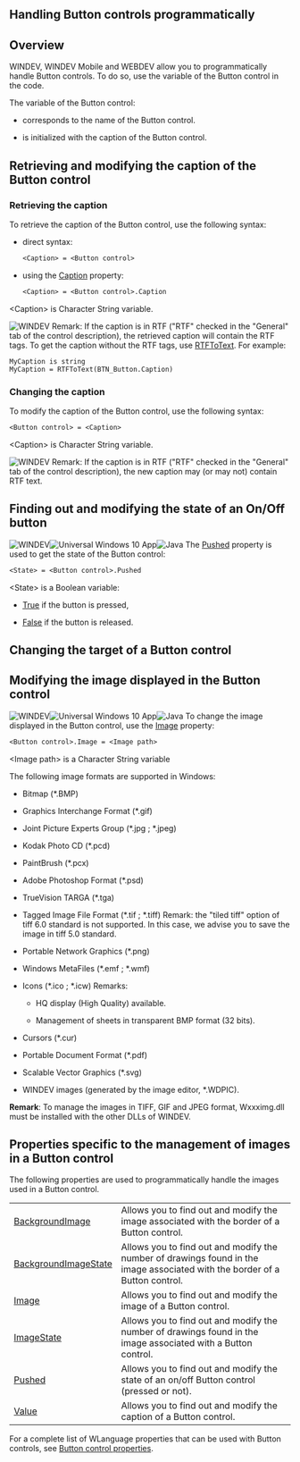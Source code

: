 
## Handling Button controls programmatically
			



<a name="NOTE1"></a>
<a name="NOTE1_1"></a>


## Overview
<a name="overview_ELTTEXTE000270"></a>
WINDEV, WINDEV Mobile and WEBDEV allow you to programmatically handle Button controls. To do so, use the variable of the Button control in the code.

The variable of the Button control:

- corresponds to the name of the Button control.

- is initialized with the caption of the Button control.




<a name="NOTE2"></a>
<a name="NOTE2_1"></a>


## Retrieving and modifying the caption of the Button control
<a name="retrieving_and_modifying_the_caption_the_button_control_ELTTEXTE000294"></a>


### Retrieving the caption
<a name="retrieving_the_caption_ELTPARAGRAPHE000023"></a>

To retrieve the caption of the Button control, use the following syntax:

- direct syntax: 
	
	```txt
	<Caption> = <Button control>
	```





- using the [Caption](../Proprietes/2510053.md) property: 
	
	```txt
	<Caption> = <Button control>.Caption
	```





&lt;Caption&gt; is Character String variable.

![WINDEV](https://doc.pcsoft.fr/ext/images/us/WD.png) Remark: If the caption is in RTF ("RTF" checked in the "General" tab of the control description), the retrieved caption will contain the RTF tags. To get the caption without the RTF tags, use [RTFToText](../WDLang1/3025032.md). 
For example: 


```wl
MyCaption is string
MyCaption = RTFToText(BTN_Button.Caption)
```

<a name="NOTE2_2"></a>


### Changing the caption
<a name="changing_the_caption_ELTPARAGRAPHE000056"></a>

To modify the caption of the Button control, use the following syntax:


```txt
<Button control> = <Caption>
```


&lt;Caption&gt; is Character String variable.

![WINDEV](https://doc.pcsoft.fr/ext/images/us/WD.png) Remark: If the caption is in RTF ("RTF" checked in the "General" tab of the control description), the new caption may (or may not) contain RTF text.  

<a name="NOTE3"></a>
<a name="NOTE3_1"></a>


## Finding out and modifying the state of an On/Off button
<a name="finding_out_and_modifying_the_state_onoff_button_ELTTEXTE000324"></a>
![WINDEV](https://doc.pcsoft.fr/ext/images/us/WD.png)![Universal Windows 10 App](https://doc.pcsoft.fr/ext/images/us/UNIVERSALAPP.png)![Java](https://doc.pcsoft.fr/ext/images/us/JAVA.png) The [Pushed](../Proprietes/2510038.md) property is used to get the state of the Button control:


```txt
<State> = <Button control>.Pushed
```


&lt;State&gt; is a Boolean variable: 

- <u><u><u><u>True</u></u></u></u> if the button is pressed, 

- <u><u><u><u>False</u></u></u></u> if the button is released. 




<a name="NOTE4"></a>
<a name="NOTE4_1"></a>


## Changing the target of a Button control
<a name="changing_the_target_button_control_ELTTEXTE000348"></a>
<a name="NOTE4_2"></a>
<a name="NOTE4_3"></a>

<a name="NOTE5"></a>
<a name="NOTE5_1"></a>


## Modifying the image displayed in the Button control
<a name="modifying_the_image_displayed_the_button_control_ELTTEXTE000384"></a>
![WINDEV](https://doc.pcsoft.fr/ext/images/us/WD.png)![Universal Windows 10 App](https://doc.pcsoft.fr/ext/images/us/UNIVERSALAPP.png)![Java](https://doc.pcsoft.fr/ext/images/us/JAVA.png) To change the image displayed in the Button control, use the [Image](../Proprietes/2510034.md) property:


```txt
<Button control>.Image = <Image path>
```


&lt;Image path&gt; is a Character String variable

The following image formats are supported in Windows:

- Bitmap (\*.BMP)

- Graphics Interchange Format (\*.gif)

- Joint Picture Experts Group (\*.jpg ; \*.jpeg)

- Kodak Photo CD (\*.pcd)

- PaintBrush (\*.pcx)

- Adobe Photoshop Format (\*.psd)

- TrueVision TARGA (\*.tga)

- Tagged Image File Format (\*.tif ; \*.tiff)
	Remark: the "tiled tiff" option of tiff 6.0 standard is not supported. In this case, we advise you to save the image in tiff 5.0 standard. 

- Portable Network Graphics (\*.png)

- Windows MetaFiles (\*.emf ; \*.wmf)

- Icons (\*.ico ; \*.icw)
	Remarks: 

	- HQ display (High Quality) available.

	- Management of sheets in transparent BMP format (32 bits).




- Cursors (\*.cur)

- Portable Document Format (\*.pdf)

- Scalable Vector Graphics (\*.svg)

- WINDEV images (generated by the image editor, \*.WDPIC).




**Remark**: To manage the images in TIFF, GIF and JPEG format, Wxxximg.dll must be installed with the other DLLs of WINDEV.
<a name="NOTE5_2"></a>

<a name="NOTE6"></a>
<a name="NOTE6_1"></a>


## Properties specific to the management of images in a Button control
<a name="properties_specific_the_management_images_button_control_ELTTEXTE000445"></a>
The following properties are used to programmatically handle the images used in a Button control.


|   |   |
| --- | --- |
| [BackgroundImage](../Proprietes/2510056.md) | Allows you to find out and modify the image associated with the border of a Button control. |
| [BackgroundImageState](../Proprietes/2510057.md) | Allows you to find out and modify the number of drawings found in the image associated with the border of a Button control. |
| [Image](../Proprietes/2510034.md) | Allows you to find out and modify the image of a Button control. |
| [ImageState](../Proprietes/2510055.md) | Allows you to find out and modify the number of drawings found in the image associated with a Button control. |
| [Pushed](../Proprietes/2510038.md) | Allows you to find out and modify the state of an on/off Button control (pressed or not). |
| [Value](../Proprietes/2510130.md) | Allows you to find out and modify the caption of a Button control. |


For a complete list of WLanguage properties that can be used with Button controls, see [Button control properties](../WDChamp/1013127.md).


